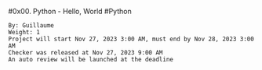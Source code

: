 #0x00. Python - Hello, World
#Python

    By: Guillaume
    Weight: 1
    Project will start Nov 27, 2023 3:00 AM, must end by Nov 28, 2023 3:00 AM
    Checker was released at Nov 27, 2023 9:00 AM
    An auto review will be launched at the deadline
